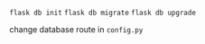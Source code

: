 ```flask db init```
```flask db migrate```
```flask db upgrade```

change database route in ```config.py```